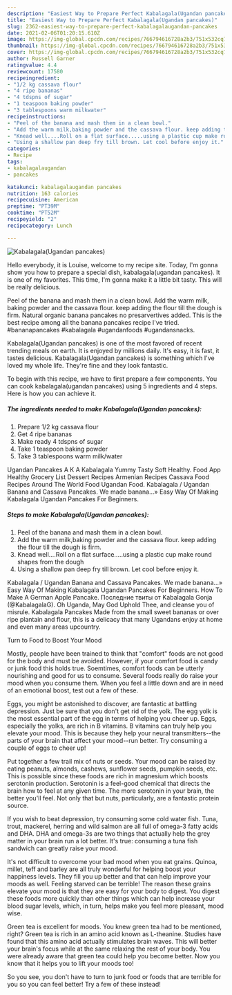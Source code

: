 ```yaml
---
description: "Easiest Way to Prepare Perfect Kabalagala(Ugandan pancakes)"
title: "Easiest Way to Prepare Perfect Kabalagala(Ugandan pancakes)"
slug: 2362-easiest-way-to-prepare-perfect-kabalagalaugandan-pancakes
date: 2021-02-06T01:20:15.610Z
image: https://img-global.cpcdn.com/recipes/766794616728a2b3/751x532cq70/kabalagalaugandan-pancakes-recipe-main-photo.jpg
thumbnail: https://img-global.cpcdn.com/recipes/766794616728a2b3/751x532cq70/kabalagalaugandan-pancakes-recipe-main-photo.jpg
cover: https://img-global.cpcdn.com/recipes/766794616728a2b3/751x532cq70/kabalagalaugandan-pancakes-recipe-main-photo.jpg
author: Russell Garner
ratingvalue: 4.4
reviewcount: 17580
recipeingredient:
- "1/2 kg cassava flour"
- "4 ripe bananas"
- "4 tdspns of sugar"
- "1 teaspoon baking powder"
- "3 tablespoons warm milkwater"
recipeinstructions:
- "Peel of the banana and mash them in a clean bowl."
- "Add the warm milk,baking powder and the cassava flour. keep adding the flour till the dough is firm."
- "Knead well....Roll on a flat surface.....using a plastic cup make round shapes from the dough"
- "Using a shallow pan deep fry till brown. Let cool before enjoy it."
categories:
- Recipe
tags:
- kabalagalaugandan
- pancakes

katakunci: kabalagalaugandan pancakes 
nutrition: 163 calories
recipecuisine: American
preptime: "PT39M"
cooktime: "PT52M"
recipeyield: "2"
recipecategory: Lunch

---
```



![Kabalagala(Ugandan pancakes)](https://img-global.cpcdn.com/recipes/766794616728a2b3/751x532cq70/kabalagalaugandan-pancakes-recipe-main-photo.jpg)

Hello everybody, it is Louise, welcome to my recipe site. Today, I'm gonna show you how to prepare a special dish, kabalagala(ugandan pancakes). It is one of my favorites. This time, I'm gonna make it a little bit tasty. This will be really delicious.

Peel of the banana and mash them in a clean bowl. Add the warm milk, baking powder and the cassava flour. keep adding the flour till the dough is firm. Natural organic banana pancakes no presarvertives added. This is the best recipe among all the banana pancakes recipe I&#39;ve tried. #bananapancakes #kabalagala #ugandanfoods #ugandansnacks.

Kabalagala(Ugandan pancakes) is one of the most favored of recent trending meals on earth. It is enjoyed by millions daily. It's easy, it is fast, it tastes delicious. Kabalagala(Ugandan pancakes) is something which I've loved my whole life. They're fine and they look fantastic.


To begin with this recipe, we have to first prepare a few components. You can cook kabalagala(ugandan pancakes) using 5 ingredients and 4 steps. Here is how you can achieve it.

<!--inarticleads1-->

##### The ingredients needed to make Kabalagala(Ugandan pancakes):

1. Prepare 1/2 kg cassava flour
1. Get 4 ripe bananas
1. Make ready 4 tdspns of sugar
1. Take 1 teaspoon baking powder
1. Take 3 tablespoons warm milk/water


Ugandan Pancakes A K A Kabalagala Yummy Tasty Soft Healthy. Food App Healthy Grocery List Dessert Recipes Armenian Recipes Cassava Food Recipes Around The World Food Ugandan Food. Kabalagala / Ugandan Banana and Cassava Pancakes. We made banana…» Easy Way Of Making Kabalagala Ugandan Pancakes For Beginners. 

<!--inarticleads2-->

##### Steps to make Kabalagala(Ugandan pancakes):

1. Peel of the banana and mash them in a clean bowl.
1. Add the warm milk,baking powder and the cassava flour. keep adding the flour till the dough is firm.
1. Knead well....Roll on a flat surface.....using a plastic cup make round shapes from the dough
1. Using a shallow pan deep fry till brown. Let cool before enjoy it.


Kabalagala / Ugandan Banana and Cassava Pancakes. We made banana…» Easy Way Of Making Kabalagala Ugandan Pancakes For Beginners. How To Make A German Apple Pancake. Последние твиты от Kabalagala Gonja (@KabalagalaG). Oh Uganda, May God Uphold Thee, and cleanse you of misrule. Kabalagala Pancakes Made from the small sweet bananas or over ripe plantain and flour, this is a delicacy that many Ugandans enjoy at home and even many areas upcountry. 

Turn to Food to Boost Your Mood


Mostly, people have been trained to think that "comfort" foods are not good for the body and must be avoided. However, if your comfort food is candy or junk food this holds true. Soemtimes, comfort foods can be utterly nourishing and good for us to consume. Several foods really do raise your mood when you consume them. When you feel a little down and are in need of an emotional boost, test out a few of these.

Eggs, you might be astonished to discover, are fantastic at battling depression. Just be sure that you don't get rid of the yolk. The egg yolk is the most essential part of the egg in terms of helping you cheer up. Eggs, especially the yolks, are rich in B vitamins. B vitamins can truly help you elevate your mood. This is because they help your neural transmitters--the parts of your brain that affect your mood--run better. Try consuming a couple of eggs to cheer up!

Put together a few trail mix of nuts or seeds. Your mood can be raised by eating peanuts, almonds, cashews, sunflower seeds, pumpkin seeds, etc. This is possible since these foods are rich in magnesium which boosts serotonin production. Serotonin is a feel-good chemical that directs the brain how to feel at any given time. The more serotonin in your brain, the better you'll feel. Not only that but nuts, particularly, are a fantastic protein source.

If you wish to beat depression, try consuming some cold water fish. Tuna, trout, mackerel, herring and wild salmon are all full of omega-3 fatty acids and DHA. DHA and omega-3s are two things that actually help the grey matter in your brain run a lot better. It's true: consuming a tuna fish sandwich can greatly raise your mood. 

It's not difficult to overcome your bad mood when you eat grains. Quinoa, millet, teff and barley are all truly wonderful for helping boost your happiness levels. They fill you up better and that can help improve your moods as well. Feeling starved can be terrible! The reason these grains elevate your mood is that they are easy for your body to digest. You digest these foods more quickly than other things which can help increase your blood sugar levels, which, in turn, helps make you feel more pleasant, mood wise.

Green tea is excellent for moods. You knew green tea had to be mentioned, right? Green tea is rich in an amino acid known as L-theanine. Studies have found that this amino acid actually stimulates brain waves. This will better your brain's focus while at the same relaxing the rest of your body. You were already aware that green tea could help you become better. Now you know that it helps you to lift your moods too!

So you see, you don't have to turn to junk food or foods that are terrible for you so you can feel better! Try a few of these instead!

